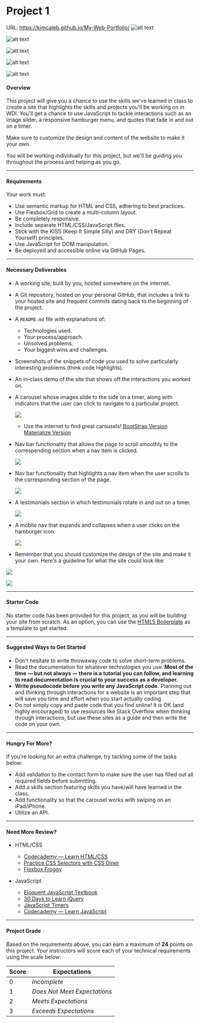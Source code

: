 # Project 1

URL: https://kimcaleb.github.io/My-Web-Portfolio/
![alt text](https://lh3.googleusercontent.com/jssu4vbdWl6hb5klnoBiiyrTbh4HV9gpxg2BB1h-QDpOuqA97Xq_BJnuOeL2lFJg9FLgqV1qVj05oOgxQInk7Lw6KLfbBxzuw2sb5zupOfHkgx7uffB-hRBMT3NZyrcP7btJWabwByzcVvPTWcF52K74y09vW7LSxYNAhgBwa-TFOgpiJZLzhMkkrDldkpege-7bkBJcC4LdBXu1dC_Wa8ZIiZbrhjCHGKtA_fLpZBc4AeLJFpK3OB6xXgEq2ZGxiNe2NuKFjnbcow0nIGE7OKbOir_Ff0XdF3kqBk7MNkU8uHj2eNVcIN2D5UGh5BI2NkVlOWTZ5iIIhCZVBfsECBaM_8MTLXKKgLtayDOAAs4GuR9m9UT1prpDKHub_IRLvlVmuwBPNSiWTsj-E55b4JqCxuaSVmwzuxrlIJfB_fApHdrDdKRUGIeWi7dkgSTTB754mpIy_Z4TkC7PAuQBZ0Zh5F7EHcfGxDT5oDLywpyXys89psvcOCaB_hWosthHMCSLbvJtd5y3fSJM-1tRlxBIWyrLaHMwV9Jek-fAf7_e8uDOinSSfcYTGSr6shH1mEpOK5MlEl6eELsSRv2VqyPOJWqtO6an0H073DrO8aGFnnQhlUg-t4ImtuDEO4gDGrqvkn8Me8579TLVcudfi3CQ=w1674-h904-no)

![alt text](https://lh3.googleusercontent.com/qodmrIHOOkKpBSPDifDbmxNGqepHaseOezm17n3t2Qdpxpv4v93heOnZl8XymiKbamsEEfoE22o1DzlltIgKxoPhxOC4KqNcvdd5kl8wP5RwEiNHA9e-4XicCfAZga-0j4pEj5VXRpNaaMM1aaKkVKh-1WGgvRxt0RKAVl9BjBrEkV3WxqJnj3dqiWZN503fRtuCH-CppVdjWSL-UURmSo4jp7xQys3gbWiXOXBjoraBGM3iBcsXpnt_bVPKkm-JCd6x_lnTHHAOBtBEB5vNWmAupGu1_odh81MtpO8USpg44lgagBKT6vHNiKe3TlxFh9wR7NZ3x7SSyOO4W4jvjOq5Of1CbRoIWHSOlt5lFKpKeKM45g3H4j-F-KP9Zar8VYIwt5dr4ZZDLMWvBdnDWWkk8jQ5IaDolRXw6l4YZxi1PGwti-3N5avE2kFojV4CtoJwfhLUBw_0Sm60JGZ6-9uBB0jj8z94Eq8sLzyTroUAFE-Y1Fm91tdipevbVg1bOn7X8GE8YJpv7r9vEEWEeMN8hU779Hop8C-rZRlOKv3P9_Q180VVZAVm19QDv89PxGmfpHX5aGFyhxLdRKF8-1yxFzba5f6tFFehd-YV6WGJu_oRmWS5l9fdRUQ5WFbqAs6yI3mynn9ptruGNZQExdDy=w1689-h904-no)

![alt text](https://lh3.googleusercontent.com/Ox2fO-K_aLwTTbhaM7iYMBr7giCgW4PRfF9cmZHQMFIIsHwZ2W8aVR_cGRWMIO36uP6jpTMF0mFOFutKAuMoFgp-cH43rY94e2bRY2OLRawZu6KDK3N1jfoKRB6vFn6yH7xRqacFYR0Mdo-T7sNmYpta9cBBUu3bohShFYmMnDfsWmgNvrLP_K9tRntZg98GL1RWkJcCkrcp55yP0zyKRK7lIBsFd-S0zQvLUwHkwvurnUibmag3NTrxkGFTJPSJA9dlHWfYfy7hgqLNb0uEYbTNqv69Omy3MnX1Imai3xDOCJebGrVwd6PjxifJ0Scg0o1lBTsYoXPrhApTy9miBK0j_YnOd2MjmgBYQDXYWuP1cZGCX3uE0KYxJ8zLWKjcifkSEkp6df2XbixtxEPYpXfeqsUWva-DT6eWrNmkuQkb3jjDLkdEuVOiapPGNtlGCmbDF4iLPunpz8coWBcMmo3a0ZLqAAVdbfUSdXe3pZnwDL-N6L2hcLOCDP2yQP1JOnpV2lNVTXr8G-r-PQavqWnO51uNMpW2oQzC6V1wmyAwIlvlvofwOOUqgNbQOYkE3JaHQgTGaRY7uv8RCbWNHliW39ObWbuXtEMNWXOEph9ojoJLxd4WKMBayWsuppVDKwOtYEv9B_l7rOOko2DVN4bl=w1670-h904-no)

![alt text](https://lh3.googleusercontent.com/D-uRcae_ZjWg1c-1OMINLobXUx7DqN6dhcC3k2muxnZREqe9-hGWfQPdqlGsTcdqJiLmMaD0Zc6PNEpoFY1Ecr58ORFPgiqpQm0HC4bKmil-oToiAvDEVuM4EFY0N2RdCNkYt7blltiCH5F_U2VPZBfg3jF1ZWlN7oqtDZlt3SGKj4DAgX7R80rch6z8x7RE7V6muG77O2VxNjlJs9pBjdBN1br_isXNh9AWMByN1fkHbJuFpgyGKe0aLQtOzB8K_yp_-Bw174IfSn6dLQWrzQJCpwJvtpLDP_oC-e-dm7uWH9Eg-gv9T2vfYWbalmqMlhkp7mM7BzwLCObI3lAdeftzrCjE_y3y9oQ3-FLXJLEaPucxfJUDCN2pLEJ0qaMTVCIFAnooIBEN5p80iNV5DwKeZX6V4YrleLKv1OSNRNIsnr7ixXBcODfxlIaoOhrux7xaZBsXN6tTm5qpnOZiTaPtkEEklevjoCekos-3sPV-lQrfAqsTBkOuTYoaRsIuRLRanhzNqGCVbIiXMBfApU_LGaVPYYAumVa3paDU207obco9NoynHfRGhMD7v-vwjM8jK0ZMRdTlGYiBQrWvHtoQjwxk-mVSBE4FnxwRPrVwpfZH-luwC0YCmjDKE1wODAicuxt7OfEYvYedc2a2iK5s=w1683-h904-no)

![alt text](https://lh3.googleusercontent.com/pPciVmdAANh6eV7ewZ84MjaMEl2SFbR0r6_pxYOXSQEf5qJcqNeIBejz3LTXDRLZX27Qpnp2HRcDwuwcFSZVEBzjv-kqLHm6XZkqshwr5kwOHJhrZw2cpDaphTSPi7jtTQ0_ZYgAIfgDd_iPxuFKXG9hudLAVbzzO8mU8f5ERywGCOLl4qY-K8rvjuApdpEnJrx_KYQYH0Y5f9t45nwUXMPpNomQ4wLUYkyboVkHNIz-eNXgyPoJ68ibXjoK9lGDmij_h4oxHVHNz8q1U6UoTb7lRdaVLfsKVNES8XJh7JpLGF2Jh5BM386UflUxmL5s4FpiRNq3POdPKJDC_4L3HJszXghMmUCnFqciZK_4Dz-eBEJlsHCuiNDABa0DlkOI5sj8dMBhaaxOySKMSPhsyZ7DZLPFYMVakRuumXO3q8BQRIgIzy0HwbQ8s1adLxAmJ9t2VnPud0hP4cY9s5R8uvo2Dew4ZwNW4PkMxuMb1B0wYr4XAoUh6Kpms-hiCuLZHaOXcbv8gq8_DV5B5eoSR8Kz_l584ILjZebJc-VIcuuIPlLgUhtesckiXXhyLRKNejUXqbGXsU7XhAkxYr_4sV2XgcPztscjvSODWc_wZHqs234DaQ59C14lSzwqbTFPRA5PRx5xCJmfJRt0ETH2sQDQ=w1684-h904-no)


#### Overview

This project will give you a chance to use the skills we've learned in class to create a site that highlights the skills and projects you'll be working on in WDI. You'll get a chance to use JavaScript to tackle interactions such as an image slider, a responsive hamburger menu, and quotes that fade in and out on a timer.

Make sure to customize the design and content of the website to make it your own.

You will be working individually for this project, but we'll be guiding you throughout the process and helping as you go.

---

#### Requirements

Your work must:

- Use semantic markup for HTML and CSS, adhering to best practices.
- Use Flexbox/Grid to create a multi-column layout.
- Be completely responsive.
- Include separate HTML/CSS/JavaScript files.
- Stick with the KISS (Keep It Simple Silly) and DRY (Don't Repeat Yourself) principles.
- Use JavaScript for DOM manipulation.
- Be deployed and accessible online via GitHub Pages.


---

#### Necessary Deliverables

- A working site, built by you, hosted somewhere on the internet.
- A Git repository, hosted on your personal GitHub, that includes a link to your hosted site and frequent commits dating back to the beginning of the project.
- A `README.md` file with explanations of:
  - Technologies used.
  - Your process/approach.
  - Unsolved problems.
  - Your biggest wins and challenges.
- Screenshots of the snippets of code you used to solve particularly interesting problems (think code highlights).
- An in-class demo of the site that shows off the interactions you worked on.

- A carousel whose images slide to the side on a timer, along with indicators that the user can click to navigate to a particular project.

	![](assets/carousel.gif)
	- Use the internet to find great carousels! [BootStrap Version](https://getbootstrap.com/docs/4.0/components/carousel/) [Materialize Version](https://materializecss.com/carousel.html)

- Nav bar functionality that allows the page to scroll smoothly to the correspending section when a nav item is clicked.

	![](assets/smooth-scroll.gif)

- Nav bar functionality that highlights a nav item when the user scrolls to the corresponding section of the page.

	![](assets/nav-highlight.gif)

- A testimonials section in which testimonials rotate in and out on a timer.

	![](assets/testimonials.gif)

- A mobile nav that expands and collapses when a user clicks on the hamburger icon.

	![](assets/mobile-nav.gif)

- Remember that you should customize the design of the site and make it your own. Here's a guideline for what the site could look like:

![](assets/desktop.png)

![](assets/mobile.png)

---

#### Starter Code

No starter code has been provided for this project, as you will be building your site from scratch. As an option, you can use the [HTML5 Boilerplate](https://html5boilerplate.com/) as a template to get started.

---
#### Suggested Ways to Get Started

- Don't hesitate to write throwaway code to solve short-term problems.
- Read the documentation for whatever technologies you use. **Most of the time — but not always — there is a tutorial you can follow, and learning to read documentation is crucial to your success as a developer.**
- **Write pseudocode before you write any JavaScript code.** Planning out and thinking through interactions for a website is an important step that will save you time and effort when you start actually coding.
- Do not simply copy and paste code that you find online! It is OK (and highly encouraged) to use resources like Stack Overflow when thinking through interactions, but use these sites as a guide and then write the code on your own.


---

#### Hungry For More?

If you're looking for an extra challenge, try tackling some of the tasks below:

* Add validation to the contact form to make sure the user has filled out all required fields before submitting.
* Add a skills section featuring skills you have/will have learned in the class.
* Add functionality so that the carousel works with swiping on an iPad/iPhone.
* Utilize an API.

---

#### Need More Review?


- HTML/CSS
	- [Codecademy — Learn HTML/CSS](https://www.codecademy.com/learn/learn-html-css)
	- [Practice CSS Selectors with CSS Diner](https://flukeout.github.io/)
	- [Flexbox Froggy](http://flexboxfroggy.com/)


- JavaScript
	- [Eloquent JavaScript Textbook](http://eloquentjavascript.net/)
	- [30 Days to Learn jQuery](https://code.tutsplus.com/courses/30-days-to-learn-jquery)
	- [JavaScript Timers](https://developer.mozilla.org/en-US/Add-ons/Code_snippets/Timers)
	- [Codecademy — Learn JavaScript](https://www.codecademy.com/learn/learn-javascript)

---

#### Project Grade

Based on the requirements above, you can earn a maximum of **24** points on this project. Your instructors will score each of your technical requirements using the scale below:

| Score | Expectations               |
|-------|----------------------------|
| 0     | _Incomplete_                 |
| 1     | _Does Not Meet Expectations_ |
| 2     | _Meets Expectations_         |
| 3     | _Exceeds Expectations_       |
